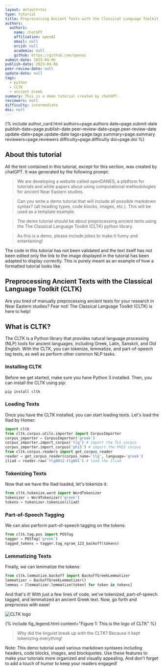 ```yaml
---
layout: default+toc
type: tutorial
title: Preprocessing Ancient Texts with the Classical Language Toolkit (CLTK)
authors:
  author1:
    name: chatGPT
    affiliation: openAI
    email: null
    orcid: null
    academia: null
    github: https://github.com/openai
submit-date: 2023-04-06
publish-date: 2023-04-06
peer-review-date: null
update-date: null
tags:
  - python
  - CLTK
  - ancient Greek
summary: This is a demo tutorial created by chatGPT.
reviewers: null
difficulty: intermediate
doi: null
---
```


{% include author_card.html authors=page.authors date=page.submit-date publish-date=page.publish-date peer-review-date=page.peer-review-date update-date=page.update-date tags=page.tags summary=page.summary reviewers=page.reviewers difficulty=page.difficulty doi=page.doi %}

## About this tutorial

All the text contained in this tutorial, except for this section, was created by chatGPT. It was generated by the following prompt:

> We are developing a website called openDANES, a platform for tutorials and white papers about using computational methodologies for ancient Near Eastern studies.

> Can you write a demo tutorial that will include all possible markdown syntax? (all heading types, code blocks, images, etc.). This will be used as a template example.

> The demo tutorial should be about preprocessing ancient texts using the The Classical Language Toolkit (CLTK) python library.

> As this is a demo, please include jokes to make it funny and entertaining!

The code in this tutorial has not been validated and the text itself has not been edited only the link to the image displayed in the tutorial has been adapted to display correctly. This is purely meant as an example of how a formatted tutorial looks like.

## Preprocessing Ancient Texts with the Classical Language Toolkit (CLTK)

Are you tired of manually preprocessing ancient texts for your research in Near Eastern studies? Fear not! The Classical Language Toolkit (CLTK) is here to help! 

## What is CLTK?

The CLTK is a Python library that provides natural language processing (NLP) tools for ancient languages, including Greek, Latin, Sanskrit, and Old English. With the CLTK, you can tokenize, lemmatize, and part-of-speech tag texts, as well as perform other common NLP tasks.

### Installing CLTK

Before we get started, make sure you have Python 3 installed. Then, you can install the CLTK using pip:

```python
pip install cltk
```

### Loading Texts

Once you have the CLTK installed, you can start loading texts. Let's load the Iliad by Homer:

```python
import cltk
from cltk.corpus.utils.importer import CorpusImporter
corpus_importer = CorpusImporter('greek')
corpus_importer.import_corpus('tlg') # import the TLG corpus
corpus_importer.import_corpus('phi5') # import the PHI5 corpus
from cltk.corpus.readers import get_corpus_reader
reader = get_corpus_reader(corpus_name='tlg', language='greek')
iliad = reader.raw('tlg0012.tlg001') # load the Iliad
```

### Tokenizing Texts

Now that we have the Iliad loaded, let's tokenize it:

```python
from cltk.tokenize.word import WordTokenizer
tokenizer = WordTokenizer('greek')
tokens = tokenizer.tokenize(iliad)
```

### Part-of-Speech Tagging

We can also perform part-of-speech tagging on the tokens:

```python
from cltk.tag.pos import POSTag
tagger = POSTag('greek')
tagged_tokens = tagger.tag_ngram_123_backoff(tokens)
```

### Lemmatizing Texts

Finally, we can lemmatize the tokens:

```python
from cltk.lemmatize.backoff import BackoffGreekLemmatizer
lemmatizer = BackoffGreekLemmatizer()
lemmas = [lemmatizer.lemmatize(token) for token in tokens]
```

And that's it! With just a few lines of code, we've tokenized, part-of-speech tagged, and lemmatized an ancient Greek text. Now, go forth and preprocess with ease!

![CLTK logo]({{site.baseurl}}/images/tutorials/{{page.title}}/image-1.jpg)

{% include fig_legend.html content="Figure 1: This is the logo of CLTK" %}

> Why did the linguist break up with the CLTK? Because it kept tokenizing everything!

Note: This demo tutorial used various markdown syntaxes including headers, code blocks, images, and blockquotes. Use these features to make your tutorials more organized and visually appealing. And don't forget to add a touch of humor to keep your readers engaged!

